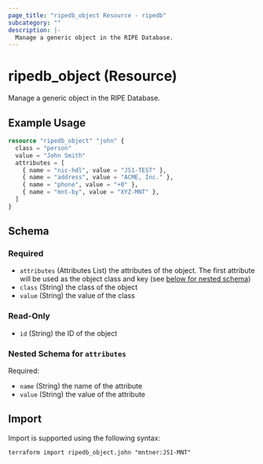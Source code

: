 ```yaml
---
page_title: "ripedb_object Resource - ripedb"
subcategory: ""
description: |-
  Manage a generic object in the RIPE Database.
---
```


# ripedb_object (Resource)

Manage a generic object in the RIPE Database.

## Example Usage

```terraform
resource "ripedb_object" "john" {
  class = "person"
  value = "John Smith"
  attributes = [
    { name = "nic-hdl", value = "JS1-TEST" },
    { name = "address", value = "ACME, Inc." },
    { name = "phone", value = "+0" },
    { name = "mnt-by", value = "XYZ-MNT" },
  ]
}
```

<!-- schema generated by tfplugindocs -->
## Schema

### Required

- `attributes` (Attributes List) the attributes of the object. The first attribute will be used as the object class and key (see [below for nested schema](#nestedatt--attributes))
- `class` (String) the class of the object
- `value` (String) the value of the class

### Read-Only

- `id` (String) the ID of the object

<a id="nestedatt--attributes"></a>
### Nested Schema for `attributes`

Required:

- `name` (String) the name of the attribute
- `value` (String) the value of the attribute

## Import

Import is supported using the following syntax:

```shell
terraform import ripedb_object.john "mntner:JS1-MNT"
```
